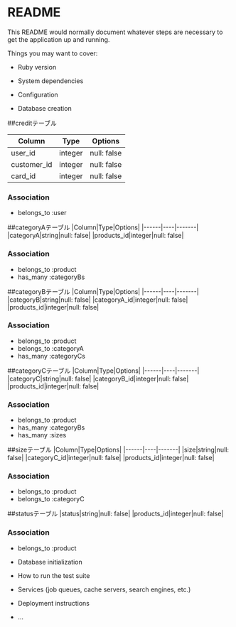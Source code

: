 # README



This README would normally document whatever steps are necessary to get the
application up and running.

Things you may want to cover:

* Ruby version

* System dependencies

* Configuration

* Database creation

##creditテーブル

|Column|Type|Options|
|------|----|-------|
|user_id|integer|null: false|
|customer_id|integer|null: false|
|card_id|integer|null: false|

### Association
- belongs_to :user


##categoryAテーブル
|Column|Type|Options|
|------|----|-------|
|categoryA|string|null: false|
|products_id|integer|null: false|

### Association
- belongs_to :product
- has_many :categoryBs

##categoryBテーブル
|Column|Type|Options|
|------|----|-------|
|categoryB|string|null: false|
|categoryA_id|integer|null: false|
|products_id|integer|null: false|


### Association
- belongs_to :product
- belongs_to :categoryA
- has_many :categoryCs


##categoryCテーブル
|Column|Type|Options|
|------|----|-------|
|categoryC|string|null: false|
|categoryB_id|integer|null: false|
|products_id|integer|null: false|

### Association
- belongs_to :product
- has_many :categoryBs
- has_many :sizes


##sizeテーブル
|Column|Type|Options|
|------|----|-------|
|size|string|null: false|
|categoryC_id|integer|null: false|
|products_id|integer|null: false|

### Association
- belongs_to :product
- belongs_to :categoryC


##statusテーブル
|status|string|null: false|
|products_id|integer|null: false|

### Association
- belongs_to :product

* Database initialization

* How to run the test suite

* Services (job queues, cache servers, search engines, etc.)

* Deployment instructions

* ...
